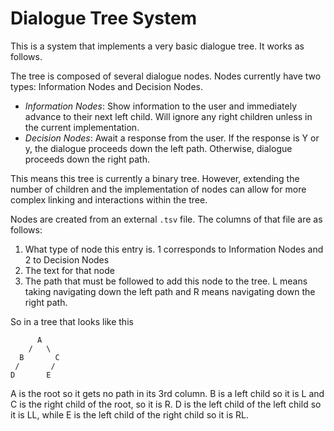 # Dialogue Tree System

This is a system that implements a very basic dialogue tree. It works as follows.

The tree is composed of several dialogue nodes. Nodes currently have two types: Information Nodes and Decision Nodes.
  - *Information Nodes*: Show information to the user and immediately advance to their next left child. Will ignore any right children unless in the current implementation.
  - *Decision Nodes*: Await a response from the user. If the response is Y or y, the dialogue proceeds down the left path. Otherwise, dialogue proceeds down the right path.

This means this tree is currently a binary tree. However, extending the number of children and the implementation of nodes can allow for more complex linking and interactions within the tree.

Nodes are created from an external `.tsv` file. The columns of that file are as follows:
  1. What type of node this entry is. 1 corresponds to Information Nodes and 2 to Decision Nodes
  2. The text for that node
  3. The path that must be followed to add this node to the tree. L means taking navigating down the left path and R means navigating down the right path.

So in a tree that looks like this

          A
        /   \
      B       C
     /       /
    D       E

A is the root so it gets no path in its 3rd column. B is a left child so it is L and C is the right child of the root, so it is R. D is the left child of the left child so it is LL, while E is the left child of the right child so it is RL.
